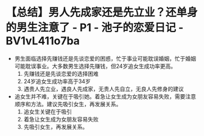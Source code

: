 # 【总结】男人先成家还是先立业？还单身的男生注意了 - P1 - 池子的恋爱日记 - BV1vL411o7ba

-   男生面临选择先赚钱还是先谈恋爱的困惑，忙于事业可能耽误婚姻，忙于婚姻可能耽误事业。大多数男生选择先赚钱，但24岁追女生成功率更高。
    1.  先赚钱还是先谈恋爱的选择困难
    2.  24岁追女生成功率高于34岁
    3.  遇贵人先立业，遇良人先成家，无贵人先自立，无良人先修身的建议
-   追女生并不难，关键在于吸引她。着急让女生成为女朋友容易失败，需要注意顺序和方法。建议先吸引女生，再发展关系。
    1.  追女生关键在于吸引
    2.  着急让女生成为女朋友容易失败
    3.  先吸引女生，再发展关系。